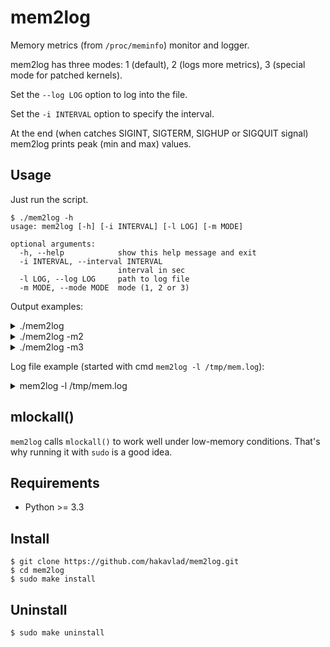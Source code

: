 # mem2log

Memory metrics (from `/proc/meminfo`) monitor and logger.

mem2log has three modes: 1 (default), 2 (logs more metrics), 3 (special mode for patched kernels).

Set the `--log LOG` option to log into the file. 

Set the `-i INTERVAL` option to specify the interval.

At the end (when catches SIGINT, SIGTERM, SIGHUP or SIGQUIT signal) mem2log prints peak (min and max) values.

## Usage

Just run the script. 
```
$ ./mem2log -h
usage: mem2log [-h] [-i INTERVAL] [-l LOG] [-m MODE]

optional arguments:
  -h, --help            show this help message and exit
  -i INTERVAL, --interval INTERVAL
                        interval in sec
  -l LOG, --log LOG     path to log file
  -m MODE, --mode MODE  mode (1, 2 or 3)
```

Output examples:

<details>
 <summary>./mem2log</summary>

```
$ ./mem2log
Starting mem2log with interval 2s, mode: 1
Process memory locked with MCL_CURRENT | MCL_FUTURE | MCL_ONFAULT
All values are in mebibytes
MemTotal: 9788.1, SwapTotal: 0.0
--
MA is MemAvailable, MF is MemFree, A is Anon
F is File, AF is Active(file), IF is Inactive(file)
D is Dirty, C is Clean file (File - Dirty), SF is SwapFree
--
MA=7899=81% MF=7622 A=1334 F=483 AF=249 IF=233 D=0 C=483 SF=0=0%
MA=7897=81% MF=7621 A=1334 F=483 AF=249 IF=233 D=0 C=483 SF=0=0%
MA=7897=81% MF=7620 A=1334 F=483 AF=249 IF=233 D=0 C=483 SF=0=0%
MA=7897=81% MF=7621 A=1334 F=483 AF=249 IF=233 D=0 C=483 SF=0=0%
^C--
Got the SIGINT signal
Peak values:
  MA:  min 7896.95, max 7898.69
  MF:  min 7620.21, max 7621.77
  A:   min 1333.88, max 1333.96
  F:   min 482.62, max 482.8
  AF:  min 249.19, max 249.35
  IF:  min 233.43, max 233.46
  D:   min 0.0, max 0.1
  C:   min 482.61, max 482.71
  SF:  min 0.0, max 0.0
Exit.
```
</details>

<details>
 <summary>./mem2log -m2</summary>

```
$ ./mem2log -m2
Starting mem2log with interval 2s, mode: 2
Process memory locked with MCL_CURRENT | MCL_FUTURE | MCL_ONFAULT
All values are in mebibytes
MemTotal: 9788.1, SwapTotal: 0.0
--
MA is MemAvailable, MF is MemFree, BU is Buffers, CA is Cached
AA is Active(anon), IA is Inactive(anon), AF is Active(file), IF is Inactive(file)
SF is SwapFree, SU is `SwapTotal - SwapFree`, DI is Dirty, WR is Writeback
CF is Clean File (AF + IF - DI), SH is Shmem, SR is SReclaimable
--
MA=7899 MF=7622 BU=76 CA=650 AA=3 IA=1330 AF=249 IF=233 SF=0 SU=0 DI=0 WR=0 CF=483 SH=238 SR=40
MA=7899 MF=7622 BU=76 CA=650 AA=3 IA=1330 AF=249 IF=233 SF=0 SU=0 DI=0 WR=0 CF=483 SH=238 SR=40
MA=7900 MF=7623 BU=76 CA=650 AA=3 IA=1330 AF=249 IF=233 SF=0 SU=0 DI=0 WR=0 CF=483 SH=237 SR=40
MA=7900 MF=7623 BU=76 CA=650 AA=3 IA=1330 AF=249 IF=233 SF=0 SU=0 DI=0 WR=0 CF=483 SH=237 SR=40
^C--
Got the SIGINT signal
Peak values:
  MA:  min 7899.06, max 7900.0
  MF:  min 7622.3, max 7623.24
  BU:  min 76.23, max 76.24
  CA:  min 649.58, max 650.23
  AA:  min 2.91, max 2.91
  IA:  min 1330.34, max 1330.44
  AF:  min 249.2, max 249.38
  IF:  min 233.45, max 233.46
  SF:  min 0.0, max 0.0
  SU:  min 0.0, max 0.0
  DI:  min 0.0, max 0.0
  WR:  min 0.0, max 0.0
  CF:  min 482.64, max 482.84
  SH:  min 237.41, max 238.07
  SR:  min 40.16, max 40.16
Exit.
```
</details>

<details>
 <summary>./mem2log -m3</summary>

```
$ ./mem2log -m3
Starting mem2log with interval 2s, mode: 3
Process memory locked with MCL_CURRENT | MCL_FUTURE | MCL_ONFAULT
All values are in mebibytes
MemTotal: 9788.1, SwapTotal: 0.0
--
MA is MemAvailable, MF is MemFree, A is AnonAcF is Active(file), InF is Inactive(file)
IsF is Isolated(file), ReF is Reclaimable(file) (AcF + InF + IsF)
D is Dirty, W is Writeback, C is Clean file (ReF - D), SF is SwapFree
--
MA=7900=81% MF=7623 A=1334 AcF=249.4 InF=233.5 IsF=0.0  ReF=482.8  D=0.0  W=0.0  C=482.84  SF=0=0%
MA=7898=81% MF=7621 A=1334 AcF=249.2 InF=233.4 IsF=0.0  ReF=482.6  D=0.0  W=0.0  C=482.65  SF=0=0%
MA=7899=81% MF=7622 A=1334 AcF=249.2 InF=233.4 IsF=0.0  ReF=482.6  D=0.0  W=0.0  C=482.65  SF=0=0%
MA=7899=81% MF=7622 A=1334 AcF=249.2 InF=233.4 IsF=0.0  ReF=482.7  D=0.0  W=0.0  C=482.64  SF=0=0%
^C--
Got the SIGINT signal
Peak values:
  MA:  min 7897.73, max 7899.74
  MF:  min 7620.97, max 7622.79
  A:   min 1333.55, max 1333.64
  AcF: min 249.2, max 249.39
  InF: min 233.45, max 233.46
  IsF: min 0.0, max 0.0
  ReF: min 482.65, max 482.84
  D:   min 0.0, max 0.01
  W:   min 0.0, max 0.0
  C:   min 482.64, max 482.84
  SF:  min 0.0, max 0.0
Exit.
```
</details>

Log file example (started with cmd `mem2log -l /tmp/mem.log`):

<details>
 <summary>mem2log -l /tmp/mem.log</summary>

```
2021-04-10 14:37:57,206: Starting mem2log with interval 2s, mode: 1
2021-04-10 14:37:57,206: Log file: /tmp/mem.log
2021-04-10 14:37:57,207: Process memory locked with MCL_CURRENT | MCL_FUTURE | MCL_ONFAULT
2021-04-10 14:37:57,207: All values are in mebibytes
2021-04-10 14:37:57,208: MemTotal: 9788.1, SwapTotal: 0.0
2021-04-10 14:37:57,208: --
2021-04-10 14:37:57,208: MA is MemAvailable, MF is MemFree, A is Anon
2021-04-10 14:37:57,208: F is File, AF is Active(file), IF is Inactive(file)
2021-04-10 14:37:57,208: D is Dirty, C is Clean file (File - Dirty), SF is SwapFree
2021-04-10 14:37:57,208: --
2021-04-10 14:37:57,208: MA=7933=81% MF=7649 A=1285 F=490 AF=251 IF=239 D=0 C=490 SF=0=0%
2021-04-10 14:37:59,211: MA=7934=81% MF=7649 A=1284 F=490 AF=251 IF=239 D=0 C=490 SF=0=0%
2021-04-10 14:38:01,212: MA=7934=81% MF=7650 A=1284 F=490 AF=251 IF=239 D=0 C=490 SF=0=0%
2021-04-10 14:38:03,215: MA=7934=81% MF=7649 A=1284 F=490 AF=251 IF=239 D=0 C=490 SF=0=0%
2021-04-10 14:38:03,747: --
2021-04-10 14:38:03,747: Got the SIGINT signal
2021-04-10 14:38:03,747: Peak values:
2021-04-10 14:38:03,747:   MA:  min 7933.15, max 7934.48
2021-04-10 14:38:03,747:   MF:  min 7648.88, max 7650.3
2021-04-10 14:38:03,747:   A:   min 1284.44, max 1284.55
2021-04-10 14:38:03,747:   F:   min 489.86, max 489.96
2021-04-10 14:38:03,748:   AF:  min 250.66, max 250.84
2021-04-10 14:38:03,748:   IF:  min 239.12, max 239.19
2021-04-10 14:38:03,748:   D:   min 0.0, max 0.0
2021-04-10 14:38:03,748:   C:   min 489.86, max 489.96
2021-04-10 14:38:03,748:   SF:  min 0.0, max 0.0
2021-04-10 14:38:03,748: Exit.
```
</details>

## mlockall()

`mem2log` calls `mlockall()` to work well under low-memory conditions. That's why running it with `sudo` is a good idea.

## Requirements

- Python >= 3.3

## Install
```
$ git clone https://github.com/hakavlad/mem2log.git
$ cd mem2log
$ sudo make install
```

## Uninstall
```
$ sudo make uninstall
```
